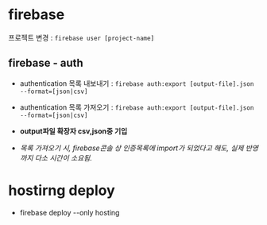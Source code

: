 



# firebase

프로젝트 변경 : `firebase user [project-name]`


## firebase - auth

- authentication 목록 내보내기 : `firebase auth:export [output-file].json --format=[json|csv]`

- authentication 목록 가져오기 : `firebase auth:export [output-file].json --format=[json|csv]`

- **output파일 확장자 csv,json중 기입**

- *목록 가져오기 시, firebase콘솔 상 인증목록에 import가 되었다고 해도, 실제 반영까지 다소 시간이 소요됨.*


# hostirng deploy

- firebase deploy --only hosting
